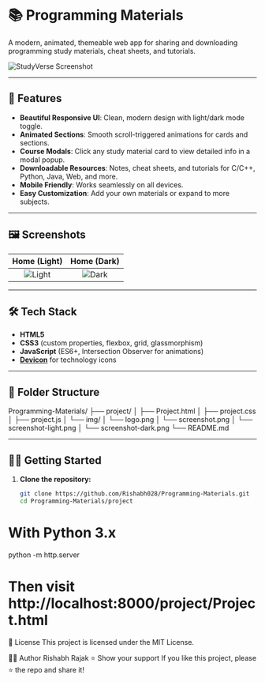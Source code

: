 # 📚 Programming Materials

A modern, animated, themeable web app for sharing and downloading programming study materials, cheat sheets, and tutorials.

![StudyVerse Screenshot](img/screenshot.png)

---

## 🚀 Features

- **Beautiful Responsive UI**: Clean, modern design with light/dark mode toggle.
- **Animated Sections**: Smooth scroll-triggered animations for cards and sections.
- **Course Modals**: Click any study material card to view detailed info in a modal popup.
- **Downloadable Resources**: Notes, cheat sheets, and tutorials for C/C++, Python, Java, Web, and more.
- **Mobile Friendly**: Works seamlessly on all devices.
- **Easy Customization**: Add your own materials or expand to more subjects.

---

## 🖼️ Screenshots

| Home (Light) | Home (Dark) |
|:---:|:---:|
| ![Light](img/screenshot-light.png) | ![Dark](img/screenshot-dark.png) |

---

## 🛠️ Tech Stack

- **HTML5**
- **CSS3** (custom properties, flexbox, grid, glassmorphism)
- **JavaScript** (ES6+, Intersection Observer for animations)
- **[Devicon](https://devicon.dev/)** for technology icons

---

## 📂 Folder Structure
Programming-Materials/ ├── project/ │ ├── Project.html │ ├── project.css │ ├── project.js │ └── img/ │ └── logo.png │ └── screenshot.png │ └── screenshot-light.png │ └── screenshot-dark.png └── README.md

---

## 🧑‍💻 Getting Started

1. **Clone the repository:**
   ```bash
   git clone https://github.com/Rishabh028/Programming-Materials.git
   cd Programming-Materials/project

# With Python 3.x
python -m http.server
# Then visit http://localhost:8000/project/Project.html

📄 License
This project is licensed under the MIT License.

🙋‍♂️ Author
Rishabh Rajak
⭐️ Show your support
If you like this project, please ⭐️ the repo and share it!
